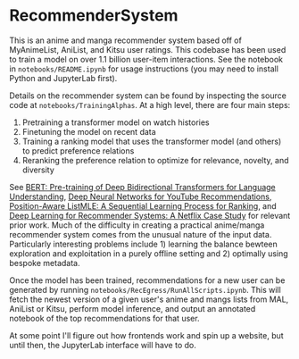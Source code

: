 # RecommenderSystem
This is an anime and manga recommender system based off of MyAnimeList, AniList, and Kitsu user ratings. This codebase has been used to train a model on over 1.1 billion user-item interactions. See the notebook in `notebooks/README.ipynb` for usage instructions (you may need to install Python and JupyterLab first).

Details on the recommender system can be found by inspecting the source code at `notebooks/TrainingAlphas`. At a high level, there are four main steps:
1. Pretraining a transformer model on watch histories
2. Finetuning the model on recent data
3. Training a ranking model that uses the transformer model (and others) to predict preference relations
4. Reranking the preference relation to optimize for relevance, novelty, and diversity

See [BERT: Pre-training of Deep Bidirectional Transformers for Language Understanding](https://arxiv.org/pdf/1810.04805.pdf), [Deep Neural Networks for YouTube Recommendations](https://static.googleusercontent.com/media/research.google.com/en//pubs/archive/45530.pdf), [Position-Aware ListMLE: A Sequential Learning Process for Ranking](https://auai.org/uai2014/proceedings/individuals/164.pdf), and [Deep Learning for Recommender Systems: A Netflix Case Study](https://ojs.aaai.org/index.php/aimagazine/article/view/18140) for relevant prior work. Much of the difficulty in creating a practical anime/manga recommender system comes from the unusual nature of the input data. Particularly interesting problems include 1) learning the balance bewteen exploration and exploitation in a purely offline setting and 2) optimally using bespoke metadata.

Once the model has been trained, recommendations for a new user can be generated by running `notebooks/RecEgress/RunAllScripts.ipynb`. This will fetch the newest version of a given user's anime and mangs lists from MAL, AniList or Kitsu, perform model inference, and output an annotated notebook of the top recommendations for that user.

At some point I'll figure out how frontends work and spin up a website, but until then, the JupyterLab interface will have to do.
